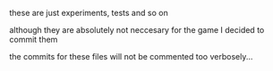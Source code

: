 these are just experiments, tests and so on

although they are absolutely not neccesary for the game I decided to commit them

the commits for these files will not be commented too verbosely...

